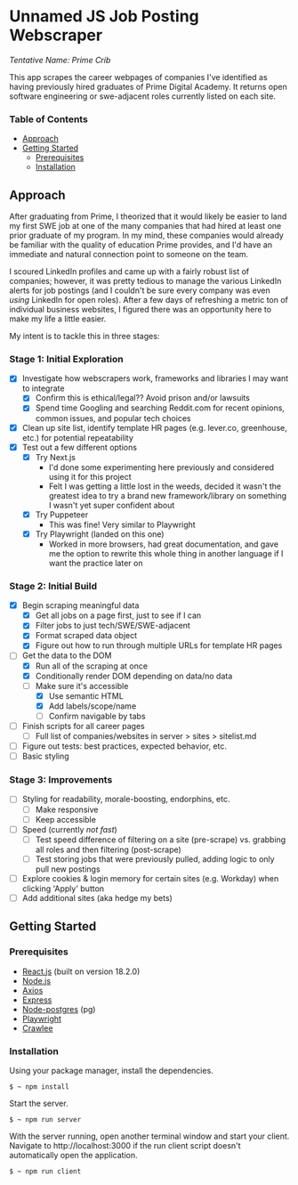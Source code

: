 # Unnamed JS Job Posting Webscraper

*Tentative Name: Prime Crib*

This app scrapes the career webpages of companies I've identified as having previously hired graduates of Prime Digital Academy. It returns open software engineering or swe-adjacent roles currently listed on each site.


### Table of Contents
- [Approach](#approach)
- [Getting Started](#getting-started)
  - [Prerequisites](#prerequisites)
  - [Installation](#installation)
<!-- - [Usage](#usage)
- [Screenshots](#screenshots)
- [Notes](#notes)
  - Thoughts
  - Challenges
  - Future State -->

## Approach

After graduating from Prime, I theorized that it would likely be easier to land my first SWE job at one of the many companies that had hired at least one prior graduate of my program. In my mind, these companies would already be familiar with the quality of education Prime provides, and I'd have an immediate and natural connection point to someone on the team. 

I scoured LinkedIn profiles and came up with a fairly robust list of companies; however, it was pretty tedious to manage the various LinkedIn alerts for job postings (and I couldn't be sure every company was even *using* LinkedIn for open roles). After a few days of refreshing a metric ton of individual business websites, I figured there was an opportunity here to make my life a little easier. 

My intent is to tackle this in three stages: 


### Stage 1: Initial Exploration
- [x] Investigate how webscrapers work, frameworks and libraries I may want to integrate
  - [x] Confirm this is ethical/legal?? Avoid prison and/or lawsuits
  - [x] Spend time Googling and searching Reddit.com for recent opinions, common issues, and popular tech choices
- [x] Clean up site list, identify template HR pages (e.g. lever.co, greenhouse, etc.) for potential repeatability
- [x] Test out a few different options
  - [x] Try Next.js
    - I'd done some experimenting here previously and considered using it for this project
    - Felt I was getting a little lost in the weeds, decided it wasn't the greatest idea to try a brand new framework/library on something I wasn't yet super confident about
  - [x] Try Puppeteer
    - This was fine! Very similar to Playwright
  - [x] Try Playwright (landed on this one) 
    - Worked in more browsers, had great documentation, and gave me the option to rewrite this whole thing in another language if I want the practice later on

### Stage 2: Initial Build
- [x] Begin scraping meaningful data
  - [x] Get all jobs on a page first, just to see if I can
  - [x] Filter jobs to just tech/SWE/SWE-adjacent
  - [x] Format scraped data object
  - [x] Figure out how to run through multiple URLs for template HR pages
- [ ] Get the data to the DOM
  - [x] Run all of the scraping at once
  - [x] Conditionally render DOM depending on data/no data
  - [ ] Make sure it's accessible
    - [x] Use semantic HTML
    - [x] Add labels/scope/name
    - [ ] Confirm navigable by tabs
- [ ] Finish scripts for all career pages
  - [ ] Full list of companies/websites in server > sites > sitelist.md
- [ ] Figure out tests: best practices, expected behavior, etc.
- [ ] Basic styling

### Stage 3: Improvements
- [ ] Styling for readability, morale-boosting, endorphins, etc.
  - [ ] Make responsive
  - [ ] Keep accessible
- [ ] Speed (currently *not fast*)
  - [ ] Test speed difference of filtering on a site (pre-scrape) vs. grabbing all roles and then filtering (post-scrape)
  - [ ] Test storing jobs that were previously pulled, adding logic to only pull new postings
- [ ] Explore cookies & login memory for certain sites (e.g. Workday) when clicking 'Apply' button
- [ ] Add additional sites (aka hedge my bets)

## Getting Started

### Prerequisites
- [React.js](https://beta.reactjs.org/) (built on version 18.2.0)
- [Node.js](https://nodejs.org/en/docs/)
- [Axios](https://axios-http.com/docs/intro)
- [Express](https://expressjs.com/en/4x/api.html)
- [Node-postgres](https://node-postgres.com/) (pg)
- [Playwright](https://playwright.dev/)
- [Crawlee](https://crawlee.dev/)


### Installation

Using your package manager, install the dependencies.
```
$ ~ npm install
```

Start the server.
```
$ ~ npm run server
```

With the server running, open another terminal window and start your client. Navigate to http://localhost:3000 if the run client script doesn't automatically open the application.
```
$ ~ npm run client
```

<!-- ## Usage


## Screenshots


## Notes -->


